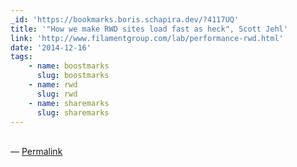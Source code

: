 ```yaml
---
_id: 'https://bookmarks.boris.schapira.dev/?4117UQ'
title: '"How we make RWD sites load fast as heck", Scott Jehl'
link: 'http://www.filamentgroup.com/lab/performance-rwd.html'
date: '2014-12-16'
tags:
    - name: boostmarks
      slug: boostmarks
    - name: rwd
      slug: rwd
    - name: sharemarks
      slug: sharemarks
---
```


<br>&#8212;
<a href="https://bookmarks.boris.schapira.dev/?4117UQ" title="Permalink">Permalink</a>
